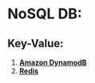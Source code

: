 # NoSQL DB:

## Key-Value:
1. **[Amazon DynamodB](https://aws.amazon.com/dynamodb/)**
2. **[Redis](https://redis.io/)**
